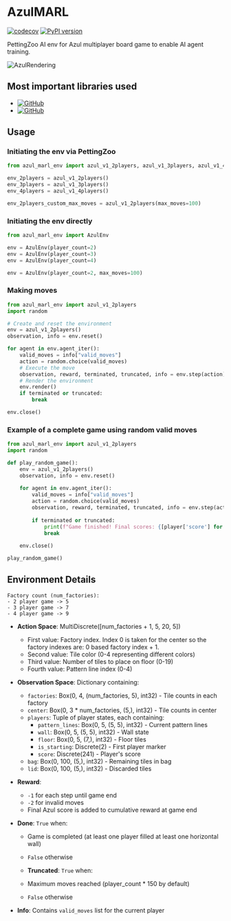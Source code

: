 # AzulMARL

[![codecov](https://codecov.io/gh/AzulImplementation/AzulMARL/branch/main/graph/badge.svg)](https://codecov.io/gh/AzulImplementation/AzulMARL)
[![PyPI version](https://badge.fury.io/py/ParkingLotGym.svg)](https://pypi.org/project/parkinglotgym/)

PettingZoo AI env for Azul multiplayer board game to enable AI agent training.

![AzulRendering](images/azul_rendering.gif)

## Most important libraries used

- [![GitHub](https://img.shields.io/badge/GitHub-AzulImplementation/AzulGameEngine-black?style=flat&logo=github)](https://github.com/AzulImplementation/AzulGameEngine)
- [![GitHub](https://img.shields.io/badge/GitHub-/Farama-Foundation/PettingZoo-black?style=flat&logo=github)](https://github.com/Farama-Foundation/PettingZoo)

## Usage

### Initiating the env via PettingZoo

```python
from azul_marl_env import azul_v1_2players, azul_v1_3players, azul_v1_4players

env_2players = azul_v1_2players()
env_3players = azul_v1_3players()
env_4players = azul_v1_4players()

env_2players_custom_max_moves = azul_v1_2players(max_moves=100)
```

### Initiating the env directly

```python
from azul_marl_env import AzulEnv

env = AzulEnv(player_count=2)
env = AzulEnv(player_count=3)
env = AzulEnv(player_count=4) 

env = AzulEnv(player_count=2, max_moves=100)
```

### Making moves

```python
from azul_marl_env import azul_v1_2players
import random

# Create and reset the environment
env = azul_v1_2players()
observation, info = env.reset()

for agent in env.agent_iter():
    valid_moves = info["valid_moves"]
    action = random.choice(valid_moves)
    # Execute the move
    observation, reward, terminated, truncated, info = env.step(action)
    # Render the environment
    env.render()
    if terminated or truncated:
        break

env.close()
```

### Example of a complete game using random valid moves

```python
from azul_marl_env import azul_v1_2players
import random

def play_random_game():
    env = azul_v1_2players()
    observation, info = env.reset()
    
    for agent in env.agent_iter():
        valid_moves = info["valid_moves"]            
        action = random.choice(valid_moves)
        observation, reward, terminated, truncated, info = env.step(action)
        
        if terminated or truncated:
            print(f"Game finished! Final scores: {[player['score'] for player in observation['players']]}")
            break
    
    env.close()

play_random_game()
```

## Environment Details
    
    Factory count (num_factories):
    - 2 player game -> 5
    - 3 player game -> 7
    - 4 player game -> 9

- **Action Space**: MultiDiscrete([num_factories + 1, 5, 20, 5])
  - First value: Factory index. Index 0 is taken for the center so the factory indexes are: 0 based factory index + 1.
  - Second value: Tile color (0-4 representing different colors)
  - Third value: Number of tiles to place on floor (0-19)
  - Fourth value: Pattern line index (0-4)

- **Observation Space**: Dictionary containing:
  - `factories`: Box(0, 4, (num_factories, 5), int32) - Tile counts in each factory
  - `center`: Box(0, 3 * num_factories, (5,), int32) - Tile counts in center
  - `players`: Tuple of player states, each containing:
    - `pattern_lines`: Box(0, 5, (5, 5), int32) - Current pattern lines
    - `wall`: Box(0, 5, (5, 5), int32) - Wall state
    - `floor`: Box(0, 5, (7,), int32) - Floor tiles
    - `is_starting`: Discrete(2) - First player marker
    - `score`: Discrete(241) - Player's score
  - `bag`: Box(0, 100, (5,), int32) - Remaining tiles in bag
  - `lid`: Box(0, 100, (5,), int32) - Discarded tiles

- **Reward**: 
  - `-1` for each step until game end
  - `-2` for invalid moves
  - Final Azul score is added to cumulative reward at game end

- **Done**: `True` when:
  - Game is completed (at least one player filled at least one horizontal wall)
  - `False` otherwise

  - **Truncated**: `True` when:
  - Maximum moves reached (player_count * 150 by default)
  - `False` otherwise

- **Info**: Contains `valid_moves` list for the current player